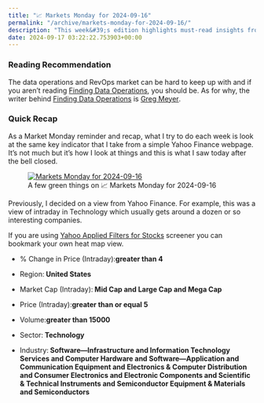 ```yaml
---
title: "📈 Markets Monday for 2024-09-16"
permalink: "/archive/markets-monday-for-2024-09-16/"
description: "This week&#39;s edition highlights must-read insights from Greg Meyer on the evolving data operations market."
date: 2024-09-17 03:22:22.753903+00:00
---
```


<!-- buttondown-editor-mode: fancy --><h3>Reading Recommendation</h3><p>The data operations and RevOps market can be hard to keep up with and if you aren’t reading <a target="_blank" rel="noopener noreferrer nofollow" href="https://www.finddataops.com/">Finding Data Operations</a>, you should be. As for why, the writer behind&nbsp;<a target="_blank" rel="noopener noreferrer nofollow" href="https://www.finddataops.com/">Finding Data Operations</a> is <a target="_blank" rel="noopener noreferrer nofollow" href="https://www.linkedin.com/in/gregmeyer/">Greg Meyer</a><span style="font-family: Tonos, -apple-system, BlinkMacSystemFont, Segoe UI, Helvetica, Arial, sans-serif; color: rgb(34, 34, 34)">.</span></p><h3>Quick Recap</h3><p>As a Market Monday reminder and recap, what I try to do each week is look at the same key indicator that I take from a simple Yahoo Finance webpage. It’s not much but it’s how I look at things and this is what I saw today after the bell closed.</p><figure><a href="https://finance.yahoo.com/screener/568c8b06-3f3e-497e-bae7-6dd1defc231c/heatmap" target="_blank" rel="noopener noreferrer"><img src="https://assets.buttondown.email/images/075adab6-6ca6-4220-96d1-83e8c267177c.png?w=960&amp;fit=max" alt="Markets Monday for 2024-09-16" draggable="false"></a><figcaption>A few green things on 📈 Markets Monday for 2024-09-16</figcaption></figure><p>Previously, I decided on a view from Yahoo Finance. For example, this was a view of intraday in Technology which usually gets around a dozen or so interesting companies.</p><p>If you are using <a target="_blank" rel="noopener noreferrer nofollow" href="https://finance.yahoo.com/screener/568c8b06-3f3e-497e-bae7-6dd1defc231c/heatmap">Yahoo Applied Filters for Stocks</a> screener you can bookmark your own heat map view.</p><ul><li><p>% Change in Price (Intraday):<strong>greater than 4</strong></p></li><li><p>Region:<strong> United States</strong></p></li><li><p>Market Cap (Intraday):<strong> Mid Cap and Large Cap and Mega Cap</strong></p></li><li><p>Price (Intraday):<strong>greater than or equal 5</strong></p></li><li><p>Volume:<strong>greater than 15000</strong></p></li><li><p>Sector:<strong> Technology</strong></p></li><li><p>Industry:<strong> Software—Infrastructure and Information Technology Services and Computer Hardware and Software—Application and Communication Equipment and Electronics &amp; Computer Distribution and Consumer Electronics and Electronic Components and Scientific &amp; Technical Instruments and Semiconductor Equipment &amp; Materials and Semiconductors</strong></p></li></ul><p></p>